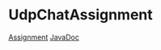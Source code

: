 # UdpChatAssignment

[Assignment](https://github.com/dani153i/UdpChatAssignment/blob/master/Assignment.pdf "Assignment")
[JavaDoc](https://github.com/dani153i/UdpChatAssignment/raw/master/JavaDoc.zip "JavaDoc")